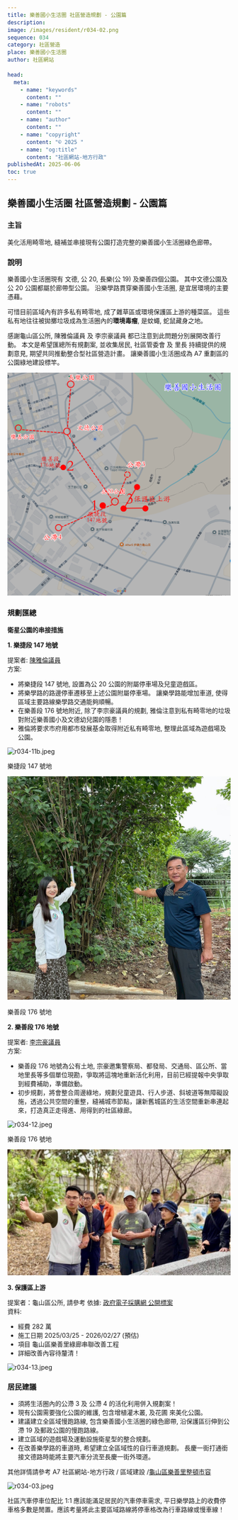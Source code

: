 ```yaml
---
title: 樂善國小生活圈 社區營造規劃 - 公園篇
description:
image: /images/resident/r034-02.png
sequence: 034
category: 社區營造
place: 樂善國小生活圈
author: 社區網站

head:
  meta:
    - name: "keywords"
      content: ""
    - name: "robots"
      content: ""
    - name: "author"
      content: ""
    - name: "copyright"
      content: "© 2025 "
    - name: "og:title"
      content: "社區網站-地方行政"
publishedAt: 2025-06-06
toc: true
---
```


## 樂善國小生活圈 社區營造規劃 - 公園篇

### 主旨

美化活用畸零地, 縫補並串接現有公園打造完整的樂善國小生活圈綠色廊帶。

### 說明

樂善國小生活圈現有 文德, 公 20, 長樂(公 19) 及樂善四個公園。 其中文德公園及公 20 公園都屬於廊帶型公園。 沿樂學路貫穿樂善國小生活圈, 是宜居環境的主要憑藉。

可惜目前區域內有許多私有畸零地, 成了雜草區或環境保護區上游的種菜區。 這些私有地往往被拋擲垃圾成為生活圈內的**環境毒瘤**, 是蚊蠅, 蛇鼠藏身之地。

感謝龜山區公所, 陳雅倫議員 及 李宗豪議員 都已注意到此問題分別展開改善行動。 本文是希望匯總所有規劃案, 並收集居民, 社區管委會 及 里長 持續提供的規劃意見, 期望共同推動整合型社區營造計畫。 讓樂善國小生活圈成為 A7 重劃區的公園綠地建設標竿。

![r034-02.png](/images/resident/r034-02.png)

### 規劃匯總

**衛星公園的串接措施**

**1. 樂捷段 147 地號**

提案者: <a href="https://www.facebook.com/share/p/1GJzRbmWwx/">陳雅倫議員</a>  
方案:

- 將樂捷段 147 號地, 設置為公 20 公園的附屬停車場及兒童遊戲區。
- 將樂學路的路邊停車遷移至上述公園附屬停車場。 讓樂學路能增加車道, 使得區域主要路線樂學路交通能夠順暢。
- 在樂善段 176 號地附近, 除了李宗豪議員的規劃, 雅倫注意到私有畸零地的垃圾對附近樂善國小及文德幼兒園的隱患！
- 雅倫將要求市府用都市發展基金取得附近私有畸零地, 整理此區域為遊戲場及公園。

![r034-11b.jpeg](/images/resident/r034-11b.jpeg)

樂捷段 147 號地

![r034-11c.jpeg](/images/resident/r034-11c.jpeg)

樂善段 176 號地

**2. 樂善段 176 地號**

提案者: <a href="https://www.facebook.com/share/p/177MD3XvBD/">李宗豪議員</a>  
方案:

- 樂善段 176 地號為公有土地, 宗豪邀集警察局、都發局、交通局、區公所、當地里長等多個單位現勘，爭取將這塊地重新活化利用，目前已經提報中央爭取到經費補助，準備啟動。
- 初步規劃，將會整合周邊綠地，規劃兒童遊具、行人步道、斜坡道等無障礙設施，透過公共空間的重整，縫補城市節點，讓新舊城區的生活空間重新串連起來，打造真正走得進、用得到的社區綠廊。

![r034-12.jpeg](/images/resident/r034-12.jpeg)

樂善段 176 號地

![r034-12b.jpeg](/images/resident/r034-12b.jpeg)

**3. 保護區上游**

提案者：龜山區公所, 請參考
依據: <a href="https://web.pcc.gov.tw/tps/atm/AtmAwardWithoutSso/QueryAtmAwardDetail?pkAtmMain=NzA4Mzg1MDU%3D&fbclid=IwY2xjawKdH5BleHRuA2FlbQIxMABicmlkETF1VE1OV2JpSHlBcGtnc0FvAR4Iypwnv0xWgXCI7APxDv0iKI9FmOD5wSu57Qb95HdUuNNILkz7j7TZfCDqkQ_aem_ejqswEBZsjcZKq45ZYziQQ">政府電子採購網 公開標案</a>  
資料:

- 經費 282 萬
- 施工日期 2025/03/25 - 2026/02/27 (預估)
- 項目 龜山區樂善里綠廊串聯改善工程
- 詳細改善內容待釐清！

![r034-13.jpeg](/images/resident/r034-13.jpeg)

### 居民建議

- 須將生活圈內的公滯 3 及 公滯 4 的活化利用併入規劃案！
- 現有公園需要強化公園的維護, 包含增植灌木叢, 及花圃 來美化公園。
- 建議建立全區域慢跑路線, 包含樂善國小生活圈的綠色廊帶, 沿保護區衍伸到公滯 19 及郵政公園的慢跑路線。
- 建立區域的遊戲場及運動設施衛星型的整合規劃。
- 在改善樂學路的車道時, 希望建立全區域性的自行車道規劃。 長慶一街打通銜接文德路時能將主要汽車分流至長慶一街外環道。

其他詳情請參考 A7 社區網站-地方行政 / 區域建設 /<a href="https://a7kanban14.netlify.app/construction/c48">龜山區樂善里整頓市容</a>

![r034-03.jpeg](/images/resident/r034-03.jpeg)

社區汽車停車位配比 1:1 應該能滿足居民的汽車停車需求, 平日樂學路上的收費停車格多數是閒置。應該考量將此主要區域路線將停車格改為行車路線或慢車線！
